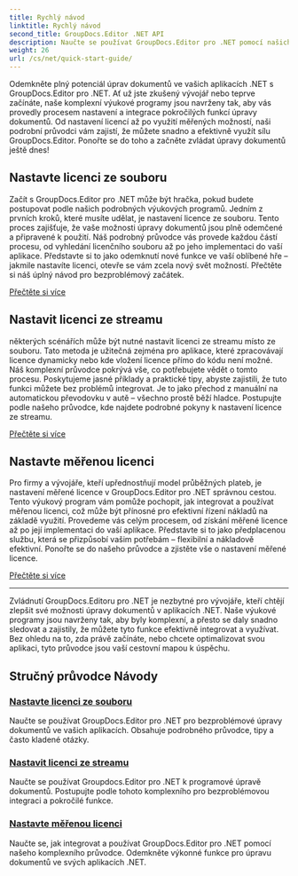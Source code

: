 ```yaml
---
title: Rychlý návod
linktitle: Rychlý návod
second_title: GroupDocs.Editor .NET API
description: Naučte se používat GroupDocs.Editor pro .NET pomocí našich komplexních výukových programů. Nastavte licence, integrujte funkce a odemkněte výkonné možnosti úpravy dokumentů.
weight: 26
url: /cs/net/quick-start-guide/
---
```

Odemkněte plný potenciál úprav dokumentů ve vašich aplikacích .NET s GroupDocs.Editor pro .NET. Ať už jste zkušený vývojář nebo teprve začínáte, naše komplexní výukové programy jsou navrženy tak, aby vás provedly procesem nastavení a integrace pokročilých funkcí úpravy dokumentů. Od nastavení licencí až po využití měřených možností, naši podrobní průvodci vám zajistí, že můžete snadno a efektivně využít sílu GroupDocs.Editor. Ponořte se do toho a začněte zvládat úpravy dokumentů ještě dnes!
## Nastavte licenci ze souboru

Začít s GroupDocs.Editor pro .NET může být hračka, pokud budete postupovat podle našich podrobných výukových programů. Jedním z prvních kroků, které musíte udělat, je nastavení licence ze souboru. Tento proces zajišťuje, že vaše možnosti úpravy dokumentů jsou plně odemčené a připravené k použití. Náš podrobný průvodce vás provede každou částí procesu, od vyhledání licenčního souboru až po jeho implementaci do vaší aplikace. Představte si to jako odemknutí nové funkce ve vaší oblíbené hře – jakmile nastavíte licenci, otevře se vám zcela nový svět možností. Přečtěte si náš úplný návod pro bezproblémový začátek.

[Přečtěte si více](./set-license-from-file/)

## Nastavit licenci ze streamu

některých scénářích může být nutné nastavit licenci ze streamu místo ze souboru. Tato metoda je užitečná zejména pro aplikace, které zpracovávají licence dynamicky nebo kde vložení licence přímo do kódu není možné. Náš komplexní průvodce pokrývá vše, co potřebujete vědět o tomto procesu. Poskytujeme jasné příklady a praktické tipy, abyste zajistili, že tuto funkci můžete bez problémů integrovat. Je to jako přechod z manuální na automatickou převodovku v autě – všechno prostě běží hladce. Postupujte podle našeho průvodce, kde najdete podrobné pokyny k nastavení licence ze streamu.

[Přečtěte si více](./set-license-from-stream/)

## Nastavte měřenou licenci

Pro firmy a vývojáře, kteří upřednostňují model průběžných plateb, je nastavení měřené licence v GroupDocs.Editor pro .NET správnou cestou. Tento výukový program vám pomůže pochopit, jak integrovat a používat měřenou licenci, což může být přínosné pro efektivní řízení nákladů na základě využití. Provedeme vás celým procesem, od získání měřené licence až po její implementaci do vaší aplikace. Představte si to jako předplacenou službu, která se přizpůsobí vašim potřebám – flexibilní a nákladově efektivní. Ponořte se do našeho průvodce a zjistěte vše o nastavení měřené licence.

[Přečtěte si více](./set-metered-license/)

---

Zvládnutí GroupDocs.Editoru pro .NET je nezbytné pro vývojáře, kteří chtějí zlepšit své možnosti úpravy dokumentů v aplikacích .NET. Naše výukové programy jsou navrženy tak, aby byly komplexní, a přesto se daly snadno sledovat a zajistily, že můžete tyto funkce efektivně integrovat a využívat. Bez ohledu na to, zda právě začínáte, nebo chcete optimalizovat svou aplikaci, tyto průvodce jsou vaší cestovní mapou k úspěchu.
## Stručný průvodce Návody
### [Nastavte licenci ze souboru](./set-license-from-file/)
Naučte se používat GroupDocs.Editor pro .NET pro bezproblémové úpravy dokumentů ve vašich aplikacích. Obsahuje podrobného průvodce, tipy a často kladené otázky.
### [Nastavit licenci ze streamu](./set-license-from-stream/)
Naučte se používat Groupdocs.Editor pro .NET k programové úpravě dokumentů. Postupujte podle tohoto komplexního pro bezproblémovou integraci a pokročilé funkce.
### [Nastavte měřenou licenci](./set-metered-license/)
Naučte se, jak integrovat a používat GroupDocs.Editor pro .NET pomocí našeho komplexního průvodce. Odemkněte výkonné funkce pro úpravu dokumentů ve svých aplikacích .NET.